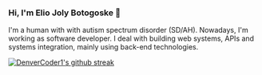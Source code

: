 ### Hi, I'm Elio Joly Botogoske 👋 

I'm a human with with autism spectrum disorder (SD/AH). Nowadays, I'm working as software developer. I deal with building web systems, APIs and systems integration, mainly using back-end technologies.

[![DenverCoder1's github streak](https://github-readme-streak-stats.herokuapp.com/?user=Botogoske&theme=blue-green)](https://github.com/DenverCoder1/github-readme-streak-stats)
